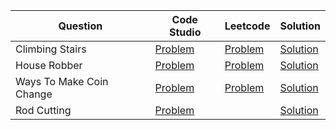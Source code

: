 | Question                 | Code Studio                                                                                   | Leetcode                                                 | Solution                             |
| ------------------------ | --------------------------------------------------------------------------------------------- | -------------------------------------------------------- | ------------------------------------ |
| Climbing Stairs          | [Problem](https://www.codingninjas.com/studio/problems/count-ways-to-reach-nth-stairs_798650) | [Problem](https://leetcode.com/problems/climbing-stairs) | [Solution](ClimbStairs.java)         |
| House Robber             | [Problem](https://www.codingninjas.com/studio/problems/loot-houses_630510)                    | [Problem](https://leetcode.com/problems/house-robber)    | [Solution](HouseRobber.java)         |
| Ways To Make Coin Change | [Problem](https://www.codingninjas.com/studio/problems/630471)                                | [Problem](https://leetcode.com/problems/coin-change-ii)  | [Solution](TotalWaysCoinChange.java) |
| Rod Cutting              | [Problem](https://www.codingninjas.com/studio/problems/rod-cutting-problem_800284)            |                                                          | [Solution](RodCutting.java)          |
